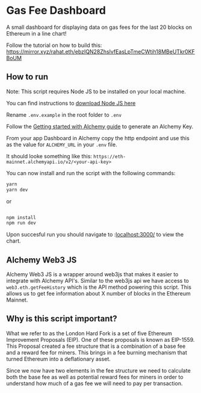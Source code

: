 
# Gas Fee Dashboard

A small dashboard for displaying data on gas fees for the last 20 blocks on Ethereum in a line chart!

Follow the tutorial on how to build this:
https://mirror.xyz/rahat.eth/ebzIQN28ZhslvfEasLpTmeCWtih18MBeUTkr0KFBoUM

## How to run

Note: This script requires Node JS to be installed on your local machine.

You can find instructions to [download Node JS here](https://nodejs.org/en/download/)

Rename `.env.example` in the root folder to `.env`

Follow the [Getting started with Alchemy guide](https://docs.alchemy.com/alchemy/introduction/getting-started) to generate an Alchemy Key.

From your app Dashboard in Alchemy copy the http endpoint and use this as the value for `ALCHEMY_URL` in your `.env` file.

It should looke something like this: `https://eth-mainnet.alchemyapi.io/v2/<your-api-key>`

You can now install and run the script with the following commands:

```bash
yarn 
yarn dev
```

or
```bash

npm install
npm run dev
```

Upon succesful run you should navigate to :[localhost:3000/](http://localhost:3000/) to view the chart.


## Alchemy Web3 JS

Alchemy Web3 JS is a wrapper around web3js that makes it easier to integrate with Alchemy API's. Similar to the web3js api we have access to `web3.eth.getFeeHistory` which is the API method powering this script. This allows us to get fee information about X number of blocks in the Ethereum Mainnet.

## Why is this script important?

What we refer to as the London Hard Fork is a set of five Ethereum Improvement Proposals (EIP). One of these proposals is known as EIP-1559. This Proposal created a fee structure that is a combination of a base fee and a reward fee for miners. This brings in a fee burning mechanism that turned Ethereum into a deflationary asset. 

Since we now have two elements in the fee structure we need to calculate both the base fee as well as potential reward fees for miners in order to understand how much of a gas fee we will need to pay per transaction.

